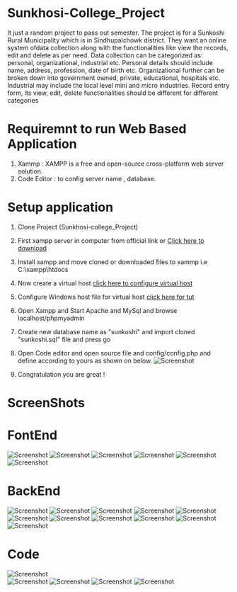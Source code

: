# Sunkhosi-College_Project
   It just a random project to pass out semester. The project is for a Sunkoshi Rural Municipality which is in Sindhupalchowk district. They want an online system ofdata collection along with the functionalities like view the records, edit and delete as per need. Data collection can be categorized as: personal, organizational, industrial etc. Personal details should include name, address, profession, date of birth etc. Organizational further can be broken down into government owned, private, educational, hospitals etc. Industrial may include the local level mini and micro industries. Record entry form, its view, edit, delete functionalities should be different for different categories
    
# Requiremnt to run Web Based Application
1. Xammp : XAMPP is a free and open-source cross-platform web server solution. 
2. Code Editor : to config server name , database. 


# Setup application
1. Clone Project (Sunkhosi-college_Project) 
2. First xampp server in computer from official link or [Click here to download](https://www.apachefriends.org/index.html) 
3. Install xampp and move cloned or downloaded files to xammp i.e C:\xampp\htdocs 
4. Now create a virtual host [click here to configure virtual host](https://www.wpwhitesecurity.com/multiple-websites-xampp/)
5. Configure Windows host file for virtual host [ click here for tut](https://www.wpwhitesecurity.com/windows-hosts-file/)
6. Open Xampp and Start Apache and MySql and browse localhost/phpmyadmin 
7. Create new database name as "sunkoshi" and import cloned "sunkoshi.sql" file and press go

8. Open Code editor and open source file and config/config.php and define according to yours as shown on below.
		![Screenshot](db_config.PNG)
                            
9. Congratulation you are great !

# ScreenShots 
    
# FontEnd

![Screenshot](screenshot/fontend/2019-11-09_17-43.png)
![Screenshot](screenshot/fontend/2019-11-09_17-54.png)
![Screenshot](screenshot/fontend/2019-11-09_17-55.png)
![Screenshot](screenshot/fontend/2019-11-09_18-09.png)
![Screenshot](screenshot/fontend/2019-11-09_18-09_1.png)
![Screenshot](screenshot/fontend/2019-11-09_18-10.png)
     
# BackEnd
 ![Screenshot](screenshot/backend/2019-11-09_18-12.png)
 ![Screenshot](screenshot/backend/2019-11-09_18-12_1.png)
 ![Screenshot](screenshot/backend/2019-11-09_18-14.png)
 ![Screenshot](screenshot/backend/2019-11-09_18-14_1.png)
 ![Screenshot](screenshot/backend/2019-11-09_18-14_2.png)
 ![Screenshot](screenshot/backend/2019-11-09_18-14_3.png)
 ![Screenshot](screenshot/backend/2019-11-09_18-14_4.png)
 ![Screenshot](screenshot/backend/2019-11-09_18-15.png)
 ![Screenshot](screenshot/backend/2019-11-09_18-15_1.png)
 ![Screenshot](screenshot/backend/2019-11-09_18-15_2.png)
 ![Screenshot](screenshot/backend/2019-11-09_18-15_3.png)
 
 # Code
    
 ![Screenshot](screenshot/code/folder_listing.png)   
 ![Screenshot](screenshot/code/config.png)
 ![Screenshot](screenshot/code/process_login.png)
 ![Screenshot](screenshot/code/class_database.png)
 ![Screenshot](screenshot/code/class_contact.png)

 
 
 
